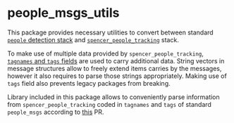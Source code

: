 # people_msgs_utils

This package provides necessary utilities to convert between standard [`people` detection stack](https://wiki.ros.org/people) and [`spencer_people_tracking`](https://github.com/spencer-project/spencer_people_tracking) stack.

To make use of multiple data provided by `spencer_people_tracking`, [`tagnames` and `tags` fields](https://github.com/wg-perception/people/blob/melodic/people_msgs/msg/Person.msg#L5) are used to carry additional data. String vectors in message structures allow to freely extend items carries by the messages, however it also requires to parse those strings appropriately. Making use of `tags` field also prevents legacy packages from breaking.

Library included in this package allows to conveniently parse information from `spencer_people_tracking` coded in `tagnames` and `tags` of standard `people_msgs` according to [this](https://github.com/rayvburn/spencer_people_tracking/pull/4) PR.
